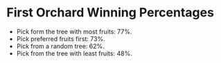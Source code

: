 # First Orchard Winning Percentages

- Pick form the tree with most fruits: 77%.
- Pick preferred fruits first: 73%.
- Pick from a random tree: 62%.
- Pick from the tree with least fruits: 48%.
